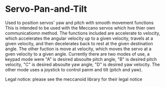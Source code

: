 # Servo-Pan-and-Tilt
Used to position servos' yaw and pitch with smooth movement functions
This is intended to be used with the Meccano servos which hve thier own communicatiomn method. The functions included are accelerate to velocity, which accelerates the angular velocity up to a given velocity, travels at a given velocity, and then decelerates back to rest at the given destination angle. The other fuction is move at velocity, which moves the servo at a gven velocity to a given angle.
Currently there are two modes of use, a keypad mode were "A" is desired absoulte pitch angle, "B" is desired pitch velocity, "C" is desired absoulte yaw angle, "D" is desired yaw velocity.
The other mode uses a joystick to control panm and tilt (pitch and yaw).


Legal notice: please see the meccanoid library for their legal notice
